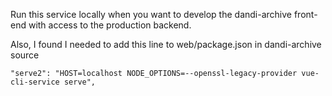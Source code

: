 Run this service locally when you want to develop the dandi-archive front-end with access to the production backend.

Also, I found I needed to add this line to web/package.json in dandi-archive source

```
"serve2": "HOST=localhost NODE_OPTIONS=--openssl-legacy-provider vue-cli-service serve",
```
